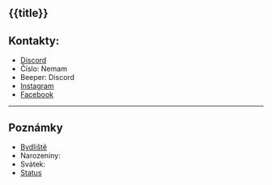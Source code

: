 ## {{title}}
## Kontakty:
- [Discord](https://discord.com/users/)
- Číslo: Nemam
- Beeper: Discord
- [Instagram]()
- [Facebook]()

---
## Poznámky
- [Bydliště]()
- Narozeniny: 
- Svátek:
- [Status]()